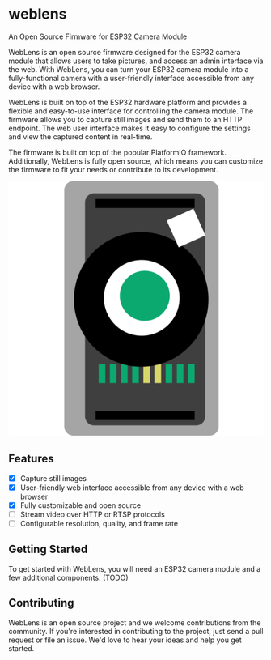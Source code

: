 # weblens
An Open Source Firmware for ESP32 Camera Module

WebLens is an open source firmware designed for the ESP32 camera module that allows users to take pictures, and access an admin interface via the web. With WebLens, you can turn your ESP32 camera module into a fully-functional camera with a user-friendly interface accessible from any device with a web browser.

WebLens is built on top of the ESP32 hardware platform and provides a flexible and easy-to-use interface for controlling the camera module. The firmware allows you to capture still images and send them to an HTTP endpoint. The web user interface makes it easy to configure the settings and view the captured content in real-time.

The firmware is built on top of the popular PlatformIO framework. Additionally, WebLens is fully open source, which means you can customize the firmware to fit your needs or contribute to its development.


![logo](https://raw.githubusercontent.com/karsany/weblens/main/ui/src/components/icon.svg)


## Features
- [x] Capture still images
- [x] User-friendly web interface accessible from any device with a web browser
- [x] Fully customizable and open source
- [ ] Stream video over HTTP or RTSP protocols
- [ ] Configurable resolution, quality, and frame rate

## Getting Started

To get started with WebLens, you will need an ESP32 camera module and a few additional components. (TODO)

## Contributing
WebLens is an open source project and we welcome contributions from the community. If you're interested in contributing to the project, just send a pull request or file an issue. We'd love to hear your ideas and help you get started.
